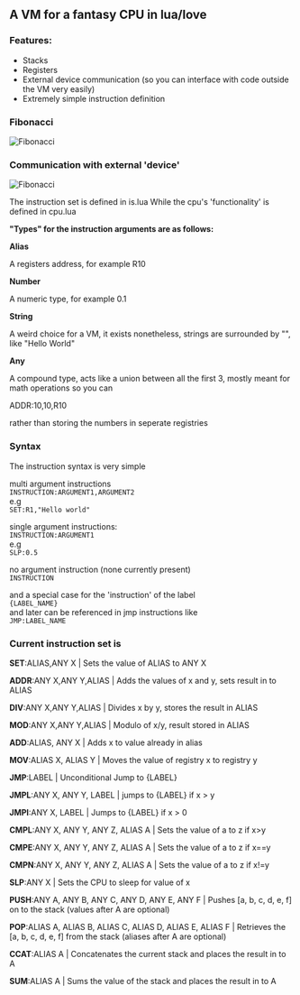 ## A VM for a fantasy CPU in lua/love

### Features:
- Stacks
- Registers
- External device communication (so you can interface with code outside the VM very easily)
- Extremely simple instruction definition

### Fibonacci

![Fibonacci](https://j.gifs.com/vQgpnM.gif)

### Communication with external 'device'

![Fibonacci](https://j.gifs.com/A6nYRp.gif)

The instruction set is defined in is.lua
While the cpu's 'functionality' is defined in cpu.lua

**"Types" for the instruction arguments are as follows:**

**Alias** 

A registers address, for example R10

**Number**

 A numeric type, for example 0.1

**String**

A weird choice for a VM, it exists nonetheless, strings are surrounded by "", like "Hello World"

**Any** 

A compound type, acts like a union between all the first 3, mostly meant for math operations so you can 

ADDR:10,10,R10

rather than storing the numbers in seperate registries

### Syntax

The instruction syntax is very simple

multi argument instructions    
```INSTRUCTION:ARGUMENT1,ARGUMENT2```    
e.g    
```SET:R1,"Hello world"```    


single argument instructions:    
```INSTRUCTION:ARGUMENT1```    
e.g    
```SLP:0.5```   


no argument instruction (none currently present)    
```INSTRUCTION```    

and a special case for the 'instruction' of the label    
```{LABEL_NAME}```    
and later can be referenced in jmp instructions like    
```JMP:LABEL_NAME```    


### Current instruction set is

**SET**:ALIAS,ANY X | Sets the value of ALIAS to ANY X

**ADDR**:ANY X,ANY Y,ALIAS | Adds the values of x and y, sets result in to ALIAS

**DIV**:ANY X,ANY Y,ALIAS | Divides x by y, stores the result in ALIAS

**MOD**:ANY X,ANY Y,ALIAS | Modulo of x/y, result stored in ALIAS

**ADD**:ALIAS, ANY X | Adds x to value already in alias

**MOV**:ALIAS X, ALIAS Y | Moves the value of registry x to registry y

**JMP**:LABEL | Unconditional Jump to {LABEL}

**JMPL**:ANY X, ANY Y, LABEL | jumps to {LABEL} if x > y

**JMPI**:ANY X, LABEL | Jumps to {LABEL} if x > 0

**CMPL**:ANY X, ANY Y, ANY Z, ALIAS A | Sets the value of a to z if x>y

**CMPE**:ANY X, ANY Y, ANY Z, ALIAS A | Sets the value of a to z if x==y

**CMPN**:ANY X, ANY Y, ANY Z, ALIAS A | Sets the value of a to z if x!=y

**SLP**:ANY X | Sets the CPU to sleep for value of x

**PUSH**:ANY A, ANY B, ANY C, ANY D, ANY E, ANY F | Pushes [a, b, c, d, e, f] on to the stack (values after A are optional)

**POP**:ALIAS A, ALIAS B, ALIAS C, ALIAS D, ALIAS E, ALIAS F | Retrieves the [a, b, c, d, e, f] from the stack (aliases after A are optional)

**CCAT**:ALIAS A | Concatenates the current stack and places the result in to A

**SUM**:ALIAS A | Sums the value of the stack and places the result in to A